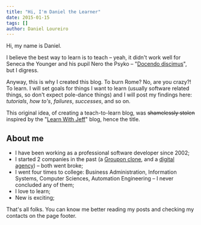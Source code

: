 ```yaml
---
title: "Hi, I'm Daniel the Learner"
date: 2015-01-15
tags: []
author: Daniel Loureiro
---
```

Hi, my name is Daniel.
<!-- more -->

I believe the best way to learn is to teach – yeah, it didn't work well for Seneca the Younger and his pupil Nero the Psyko – "[Docendo discimus](https://en.wikipedia.org/wiki/Docendo_discimus)", but I digress.

Anyway, this is why I created this blog. To burn Rome? No, are you crazy?! To learn. I will set goals for things I want to learn (usually software related things, so don't expect pole-dance things) and I will post my findings here: *tutorials*, *how to's*, *failures*, *successes*, and so on.

This original idea, of creating a teach-to-learn blog, was ~~shamelessly stolen~~ inspired by the "[Learn With Jeff](http://learnwithjeff.com)" blog, hence the title.

## About me

- I have been working as a professional software developer since 2002;
- I started 2 companies in the past (a [Groupon clone](http://www.kingcompras.com.br/), and a [digital agency](http://float.ag/)) – both went broke;
- I went four times to college: Business Administration, Information Systems, Computer Sciences, Automation Engineering – I never concluded any of them;
- I love to learn;
- New is exciting;

That's all folks. You can know me better reading my posts and checking my contacts on the page footer.
